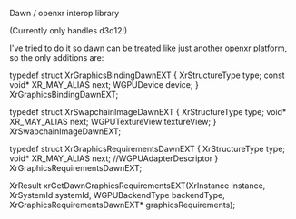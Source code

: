 Dawn / openxr interop library

(Currently only handles d3d12!)

I've tried to do it so dawn can be treated like just another openxr platform, so the only additions are:

typedef struct XrGraphicsBindingDawnEXT {
	XrStructureType type;
	const void* XR_MAY_ALIAS next;
	WGPUDevice device;
} XrGraphicsBindingDawnEXT;

typedef struct XrSwapchainImageDawnEXT {
	XrStructureType type;
	void* XR_MAY_ALIAS next;
	WGPUTextureView textureView;
} XrSwapchainImageDawnEXT;

typedef struct XrGraphicsRequirementsDawnEXT {
	XrStructureType type;
	void* XR_MAY_ALIAS next;
	//WGPUAdapterDescriptor
} XrGraphicsRequirementsDawnEXT;

XrResult xrGetDawnGraphicsRequirementsEXT(XrInstance instance, XrSystemId systemId, WGPUBackendType backendType,
										  XrGraphicsRequirementsDawnEXT* graphicsRequirements);


